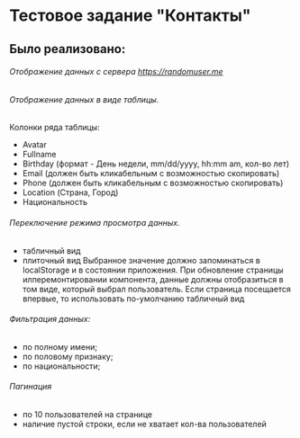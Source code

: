 # Тестовое задание "Контакты"
## Было реализовано:
###### Отображение данных с сервера https://randomuser.me
###### Отображение данных в виде таблицы.
Колонки ряда таблицы:
- Avatar
- Fullname
- Birthday (формат - День недели, mm/dd/yyyy, hh:mm am, кол-во лет)
- Email (должен быть кликабельным с возможностью скопировать)
- Phone (должен быть кликабельным с возможностью скопировать)
- Location (Страна, Город)
- Национальность
###### Переключение режима просмотра данных.
- табличный вид
- плиточный вид
Выбранное значение должно запоминаться в localStorage и в состоянии приложения.
При обновление страницы илперемонтировании компонента, данные должны
отобразиться в том виде, который выбрал пользователь. Если страница посещается
впервые, то использовать по-умолчанию табличный вид
###### Фильтрация данных:
 - по полному имени;
 - по половому признаку;
 - по национальности;
###### Пагинация
- по 10 пользователей на странице
- наличие пустой строки, если не хватает кол-ва пользователей
 
